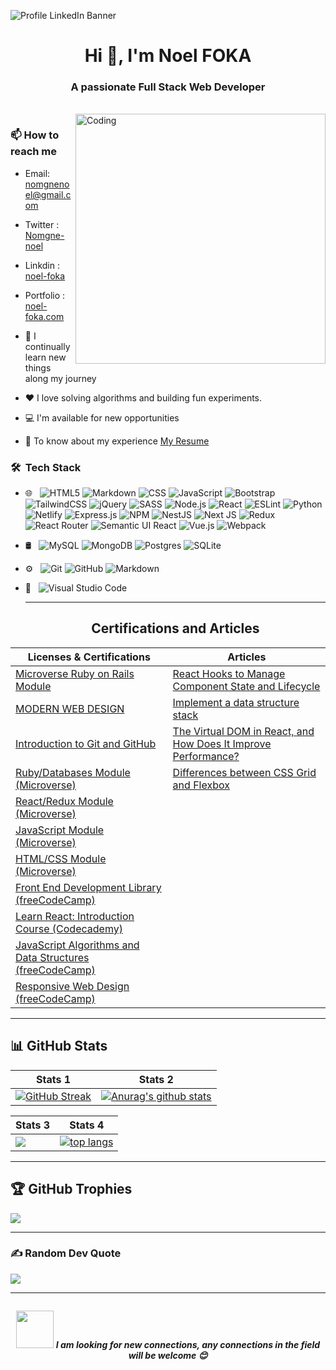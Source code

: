![Profile LinkedIn Banner](https://github.com/noelfoka/noelfoka/assets/116439136/563fc509-f163-4864-bda3-98c6e285cb8f)

<h1 align="center">Hi 👋, I'm Noel FOKA</h1>
<h3 align="center">A passionate Full Stack Web Developer</h3>
<br />

<img align="right" alt="Coding" width="400" src="https://media.licdn.com/dms/image/D5612AQGOmwfIE5mlWA/article-cover_image-shrink_720_1280/0/1674617947228?e=2147483647&v=beta&t=FTU_isQ6VYfV5D_ueFHPWvT8ZqgDeJG3yr8Mi8lpfk0">

### 📫 How to reach me

- Email: nomgnenoel@gmail.com
- Twitter : [Nomgne-noel](https://twitter.com/noelnomgne)
- Linkdin : [noel-foka](https://www.linkedin.com/in/noelfoka)
- Portfolio : [noel-foka.com](https://noel-foka.netlify.app/)

- 🌱 I continually learn new things along my journey

- ❤️ I love solving algorithms and building fun experiments.

- 💻 I'm available for new opportunities

- 📖 To know about my experience [My Resume](https://docs.google.com/document/d/1y5MZgY3bSrlfq85Yjt5fMUZm5THmpVzQwna6k99W024/edit)

<h3> 🛠 &nbsp;Tech Stack</h3>

- 🌐 &nbsp;
  ![HTML5](https://img.shields.io/badge/-HTML5-333333?style=flat&logo=HTML5)
  ![Markdown](https://img.shields.io/badge/-markdown-333333?style=flat&logo=markdown&)
  ![CSS](https://img.shields.io/badge/-CSS-333333?style=flat&logo=CSS3&logoColor=1572B6)
  ![JavaScript](https://img.shields.io/badge/-JavaScript-333333?style=flat&logo=javascript)
  ![Bootstrap](https://img.shields.io/badge/-Bootstrap-333333?style=flat&logo=bootstrap&logoColor=563D7C)
  ![TailwindCSS](https://img.shields.io/badge/tailwindcss-333333?style=flat&logo=tailwind-css&logoColor=white) 
  ![jQuery](https://img.shields.io/badge/jquery-333333.svg?style=flat&logo=jquery&logoColor=white)
  ![SASS](https://img.shields.io/badge/SASS-333333?style=flat&logo=SASS&logoColor=white) 
  ![Node.js](https://img.shields.io/badge/-Node.js-333333?style=flat&logo=node.js)
  ![React](https://img.shields.io/badge/-React-333333?style=flat&logo=react)
  ![ESLint](https://img.shields.io/badge/ESLint-333333?style=flat&logo=eslint&logoColor=white)
  ![Python](https://img.shields.io/badge/python-333333?style=flat&logo=python&logoColor=ffdd54)
  ![Netlify](https://img.shields.io/badge/netlify-333333?style=flat&logo=netlify&logoColor=#00C7B7)
  ![Express.js](https://img.shields.io/badge/express.js-333333?style=flat&logo=express&logoColor=%2361DAFB)
  ![NPM](https://img.shields.io/badge/NPM-333333?style=flat&logo=npm&logoColor=white)
  ![NestJS](https://img.shields.io/badge/nestjs-333333?style=flat&logo=nestjs&logoColor=white)
  ![Next JS](https://img.shields.io/badge/Next-333333?style=flat&logo=next.js&logoColor=white)
  ![Redux](https://img.shields.io/badge/redux-333333?style=flat&logo=redux&logoColor=white)
  ![React Router](https://img.shields.io/badge/React_Router-333333?style=flat&logo=react-router&logoColor=white)
  ![Semantic UI React](https://img.shields.io/badge/Semantic%20UI%20React-333333?style=flat&logo=SemanticUIReact&logoColor=white)
  ![Vue.js](https://img.shields.io/badge/vuejs-333333?style=flat&logo=vuedotjs&logoColor=%234FC08D)
  ![Webpack](https://img.shields.io/badge/webpack-333333?style=flat&logo=webpack&logoColor=black)
- 🛢 &nbsp;
  ![MySQL](https://img.shields.io/badge/-MySQL-333333?style=flat&logo=mysql)
  ![MongoDB](https://img.shields.io/badge/-MongoDB-333333?style=flat&logo=mongodb)
  ![Postgres](https://img.shields.io/badge/-postgres-333333?style=flat&logo=postgresql)
  ![SQLite](https://img.shields.io/badge/-sqlite-333333?style=flat&logo=sqlite)
- ⚙️ &nbsp;
  ![Git](https://img.shields.io/badge/-Git-333333?style=flat&logo=git)
  ![GitHub](https://img.shields.io/badge/-GitHub-333333?style=flat&logo=github)
  ![Markdown](https://img.shields.io/badge/-Markdown-333333?style=flat&logo=markdown)
- 🔧 &nbsp;
  ![Visual Studio Code](https://img.shields.io/badge/-Visual%20Studio%20Code-333333?style=flat&logo=visual-studio-code&logoColor=007ACC)
  <hr>

  <h2 align="center">Certifications and Articles</h2>

| Licenses & Certifications | Articles |
| --- | --- |
|[Microverse Ruby on Rails Module](https://www.credential.net/8d55cf62-1420-4a56-a431-c77cead87855#gs.1jmeub)| [React Hooks to Manage Component State and Lifecycle](https://blog.numericaideas.com/react-hooks/) |
|[MODERN WEB DESIGN](https://www.credential.net/eb0197c0-41a0-4061-b8b2-b0468e24b2d1#gs.1jmda1)| [Implement a data structure stack](https://www.linkedin.com/pulse/implement-data-structure-stack-no%25C3%25ABl-nomgne-foka/?trackingId=ELwXU2LcRsmuytPG3l8jPA%3D%3D) |
|[Introduction to Git and GitHub](https://www.credential.net/9cbf6c49-8c9c-4e43-b385-958c0148ebe8#gs.1gkkmx)|  [The Virtual DOM in React, and How Does It Improve Performance?](https://www.linkedin.com/pulse/virtual-dom-react-how-does-improve-performance-no%25C3%25ABl-nomgne-foka/?trackingId=ELwXU2LcRsmuytPG3l8jPA%3D%3D) |
|   [Ruby/Databases Module (Microverse)](https://www.credential.net/7645d3b6-baeb-40be-97f7-193f62088ac6#gs.6t8f7k)   |  [Differences between CSS Grid and Flexbox](https://www.linkedin.com/pulse/differences-between-css-grid-flexbox-when-would-you-use-nomgne-foka/?trackingId=ELwXU2LcRsmuytPG3l8jPA%3D%3D) |
|   [React/Redux Module (Microverse)](https://www.credential.net/0fb7d708-fe92-4f2f-b759-48a162101f41#gs.6t8eta)   |   |
|   [JavaScript Module (Microverse)](https://www.credential.net/9cfce9ab-3655-41c8-9571-fedb8f48b7aa#gs.6t8dps)   |   |
|   [HTML/CSS Module (Microverse)](https://www.credential.net/9adcdb1b-9a12-45cf-b56b-a06aeacadc34#gs.2q506y)   |   |
|   [Front End Development Library (freeCodeCamp)](https://www.freecodecamp.org/certification/Noelfoka/front-end-development-libraries) |  |
|   [Learn React: Introduction Course (Codecademy)](https://www.codecademy.com/profiles/noelfoka/certificates/1bf3e70ae92b43c2a3add66cbfaec661) |  |
|   [JavaScript Algorithms and Data Structures (freeCodeCamp)](https://www.freecodecamp.org/certification/Noelfoka/javascript-algorithms-and-data-structures) |  |
|   [Responsive Web Design (freeCodeCamp)](https://www.freecodecamp.org/certification/joelfoka/responsive-web-design) |  |
<hr>
  
  <h2 align ="left">📊 GitHub Stats</h2>

| Stats 1 | Stats 2| 
| --- | --- |
|   [![GitHub Streak](https://github-readme-streak-stats.herokuapp.com/?user=noelfoka)](https://git.io/streak-stats)  |   [![Anurag's github stats](https://github-readme-stats.vercel.app/api?username=noelfoka&show_icons=true)](https://github.com/anuraghazra/github-readme-stats)|


| Stats 3 | Stats 4| 
| --- | --- |
|  ![](https://github-contributor-stats.vercel.app/api?username=noelfoka&limit=5&combine_all_yearly_contributions=true)   |   [![top langs](https://github-readme-stats.vercel.app/api/top-langs/?username=noelfoka&include_all_commits=false&count_private=false&layout=compact)](https://github.com/noelfoka)   |
<hr>

## 🏆 GitHub Trophies
![](https://github-profile-trophy.vercel.app/?username=noelfoka&theme=radical&no-frame=false&no-bg=true&margin-w=4)

<hr>

### ✍️ Random Dev Quote
![](https://quotes-github-readme.vercel.app/api?type=horizontal&theme=radical)

<hr>

<div align="center">
  <img src="https://readme-typing-svg.herokuapp.com?color=6667AB&center=true&vCenter=true&lines=A+%E2%AD%90++on+my+repo+is+appreciated!;Thanks+for+visiting+my+profile+%F0%9F%98%83;Happy+coding!+%F0%9F%9A%80" alt "type writing">
  <br>

 <img src="https://media.giphy.com/media/LnQjpWaON8nhr21vNW/giphy.gif" width="60"> <em><b>I am looking for new connections, any connections in the field will be welcome 😊 </em>
